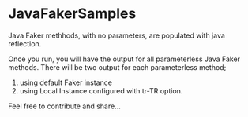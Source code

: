# JavaFakerSamples
Java Faker methhods, with no parameters, are populated with java reflection.

Once you run, you will have the output for all parameterless Java Faker methods.
There will be two output for each parameterless method; 
1. using default Faker instance
2. using Local Instance configured with tr-TR option.

Feel free to contribute and share...
